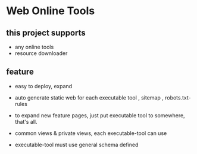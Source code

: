 # Web Online Tools

## this project supports

* any online tools
* resource downloader

## feature

* easy to deploy, expand

* auto generate static web for each executable tool , sitemap , robots.txt-rules

* to expand new feature pages, just put executable tool to somewhere, that's all.

* common views & private views, each executable-tool can use

* executable-tool must use general schema defined

